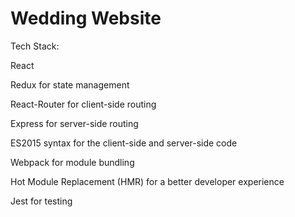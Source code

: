 # Wedding Website

Tech Stack:

React

Redux for state management

React-Router for client-side routing

Express for server-side routing

ES2015 syntax for the client-side and server-side code

Webpack for module bundling

Hot Module Replacement (HMR) for a better developer experience

Jest for testing
